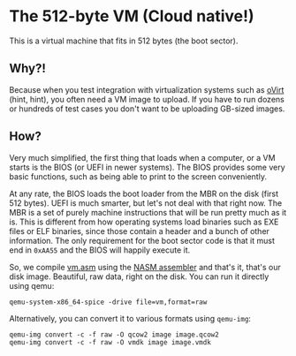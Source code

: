 # The 512-byte VM (Cloud native!)

This is a virtual machine that fits in 512 bytes (the boot sector).

## Why?!

Because when you test integration with virtualization systems such as [oVirt](https://www.ovirt.org/) (hint, hint), you often need a VM image to upload. If you have to run dozens or hundreds of test cases you don't want to be uploading GB-sized images.

## How?  

Very much simplified, the first thing that loads when a computer, or a VM starts is the BIOS (or UEFI in newer systems). The BIOS provides some very basic functions, such as being able to print to the screen conveniently.

At any rate, the BIOS loads the boot loader from the MBR on the disk (first 512 bytes). UEFI is much smarter, but let's not deal with that right now. The MBR is a set of purely machine instructions that will be run pretty much as it is. This is different from how operating systems load binaries such as EXE files or ELF binaries, since those contain a header and a bunch of other information. The only requirement for the boot sector code is that it must end in `0xAA55` and the BIOS will happily execute it.

So, we compile [vm.asm](vm.asm) using the [NASM assembler](https://www.nasm.us/) and that's it, that's our disk image. Beautiful, raw data, right on the disk. You can run it directly using qemu:

```
qemu-system-x86_64-spice -drive file=vm,format=raw
```

Alternatively, you can convert it to various formats using `qemu-img`:

```
qemu-img convert -c -f raw -O qcow2 image image.qcow2
qemu-img convert -c -f raw -O vmdk image image.vmdk
```